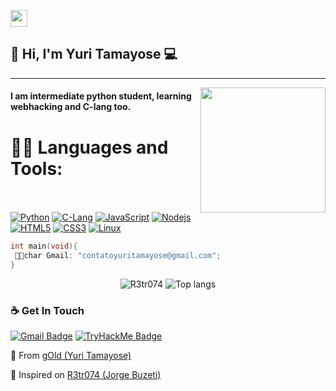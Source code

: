 <p align="left">
  <img src="https://user-images.githubusercontent.com/5679180/79618120-0daffb80-80be-11ea-819e-d2b0fa904d07.gif" width="27px">
</p>

## 👋 Hi, I'm Yuri Tamayose :computer:
 ------------
<img align='right' src='https://pa1.narvii.com/7141/1253ee476978b78989c058384812a612a995ccf4r1-360-360_hq.gif' width='200"'>

#### I am intermediate python student, learning webhacking and C-lang too.

 # 👨‍💻 Languages and Tools: <div align="center"> 
<br></br>
[![Python](https://img.shields.io/badge/Python-14354C?style=for-the-badge&logo=python&logoColor=white)](https://www.python.org/) [![C-Lang](https://img.shields.io/badge/C-00599C?style=for-the-badge&logo=c&logoColor=white)](https://docs.microsoft.com/pt-br/cpp/c-language/?view=msvc-160) [![JavaScript](https://img.shields.io/badge/JavaScript-323330?style=for-the-badge&logo=javascript&logoColor=F7DF1E)](https://www.javascript.com/) [![Nodejs](https://img.shields.io/badge/Node.js-43853D?style=for-the-badge&logo=node.js&logoColor=white)](https://nodejs.org/) [![HTML5](https://img.shields.io/badge/HTML5-E34F26?style=for-the-badge&logo=html5&logoColor=white)](https://developer.mozilla.org/pt-BR/docs/Web/HTML/HTML5) [![CSS3](https://img.shields.io/badge/CSS3-1572B6?style=for-the-badge&logo=css3&logoColor=white)](https://developer.mozilla.org/en-US/docs/Web/CSS) [![Linux](https://img.shields.io/badge/-linux-%231572B6?style=flat-square&logo=-linux)](https://www.kernel.org/doc/html/latest/) 

</div>

```c
int main(void){
 👨‍💻char Gmail: "contatoyuritamayose@gmail.com";
}
```

<p align="center">
  <img src="https://github-readme-stats.vercel.app/api?username=gOldiz&show_icons=true&title_color=fff&icon_color=00d9ff&text_color=c9d1d9&bg_color=161b22" alt="R3tr074" />
    <img src="https://github-readme-stats.vercel.app/api/top-langs/?username=gOldiz&layout=compact&show_icons=true&title_color=fff&icon_color=fff&text_color=c9d1d9&bg_color=161b22" alt="Top langs" />
</p>

### ☕ Get In Touch
[![Gmail Badge](https://img.shields.io/badge/-contatoyuritamayose@gmail.com-ea4335?style=flat-square&logo=Gmail&logoColor=white)](mailto:contatoyuritamayose@gmail.com)
[![TryHackMe Badge](https://img.shields.io/badge/-gOld-9fef00?style=flat-square&logo=Try-Hack-Me&logoColor=white&link=https://tryhackme.com/p/s1rpent)](https://tryhackme.com/p/s1rpent)


💫 From [gOld (Yuri Tamayose)](https://github.com/gOldiz)

👾 Inspired on [R3tr074 (Jorge Buzeti)](https://github.com/R3tr074)
